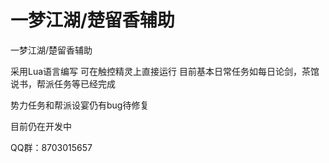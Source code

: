 # 一梦江湖/楚留香辅助

一梦江湖/楚留香辅助

采用Lua语言编写
可在触控精灵上直接运行
目前基本日常任务如每日论剑，茶馆说书，帮派任务等已经完成

势力任务和帮派设宴仍有bug待修复

目前仍在开发中

QQ群：8703015657
